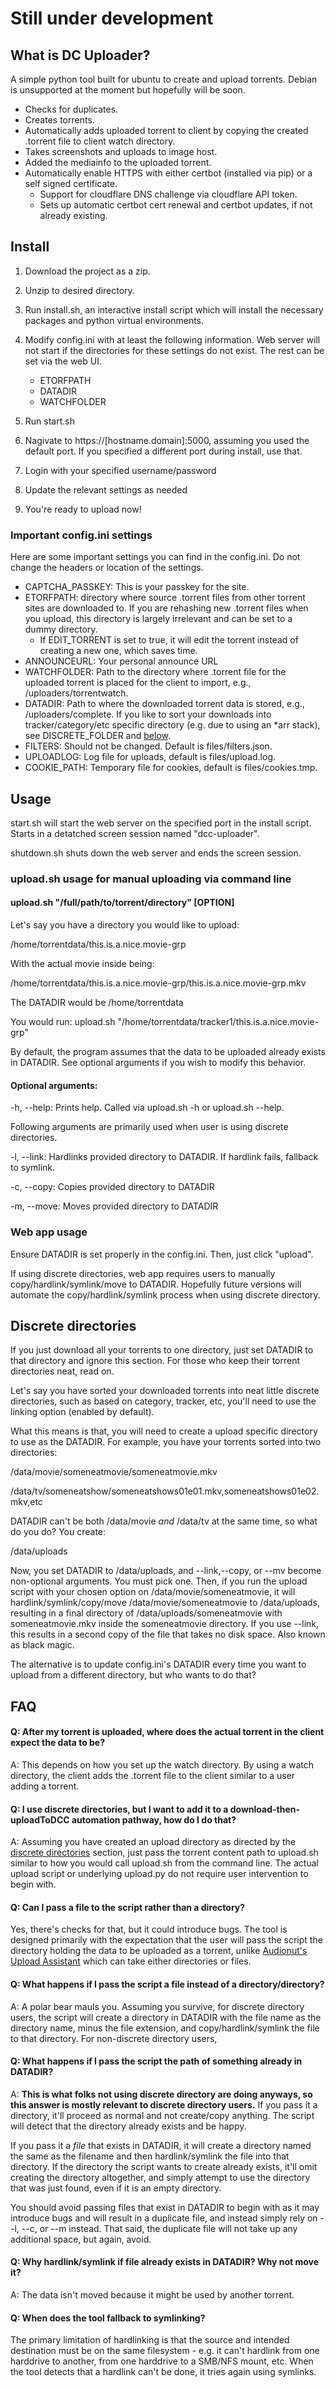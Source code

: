 # Still under development

## What is DC Uploader?

A simple python tool built for ubuntu to create and upload torrents. Debian is unsupported at the moment but hopefully will be soon.

- Checks for duplicates.
- Creates torrents.
- Automatically adds uploaded torrent to client by copying the created .torrent file to client watch directory.
- Takes screenshots and uploads to image host.
- Added the mediainfo to the uploaded torrent.
- Automatically enable HTTPS with either certbot (installed via pip) or a self signed certificate.
    - Support for cloudflare DNS challenge via cloudflare API token.
    - Sets up automatic certbot cert renewal and certbot updates, if not already existing.

## Install

1. Download the project as a zip.

2. Unzip to desired directory.

3. Run install.sh, an interactive install script which will install the necessary packages and python virtual environments.

4. Modify config.ini with at least the following information. Web server will not start if the directories for these settings do not exist. The rest can be set via the web UI.
    - ETORFPATH
    - DATADIR
    - WATCHFOLDER

5. Run start.sh
6. Nagivate to https://[hostname.domain]:5000, assuming you used the default port. If you specified a different port during install, use that.
7. Login with your specified username/password
8. Update the relevant settings as needed
9. You're ready to upload now!

### Important config.ini settings

Here are some important settings you can find in the config.ini. Do not change the headers or location of the settings.

- CAPTCHA_PASSKEY: This is your passkey for the site.
- ETORFPATH: directory where source .torrent files from other torrent sites are downloaded to. If you are rehashing new .torrent files when you upload, this directory is largely irrelevant and can be set to a dummy directory.
    - If EDIT_TORRENT is set to true, it will edit the torrent instead of creating a new one, which saves time.
- ANNOUNCEURL: Your personal announce URL
- WATCHFOLDER: Path to the directory where .torrent file for the uploaded torrent is placed for the client to import, e.g., /uploaders/torrentwatch.
- DATADIR: Path to where the downloaded torrent data is stored, e.g., /uploaders/complete. If you like to sort your downloads into tracker/category/etc specific directory (e.g. due to using an *arr stack), see DISCRETE_FOLDER and [below](https://github.com/FinHv/dc_uploader/new/main?filename=README.md#discrete-directories).
- FILTERS: Should not be changed. Default is files/filters.json.
- UPLOADLOG: Log file for uploads, default is files/upload.log.
- COOKIE_PATH: Temporary file for cookies, default is files/cookies.tmp.

## Usage

start.sh will start the web server on the specified port in the install script. Starts in a detatched screen session named "dcc-uploader".

shutdown.sh shuts down the web server and ends the screen session.

### upload.sh usage for manual uploading via command line

#### upload.sh "/full/path/to/torrent/directory" [OPTION]

Let's say you have a directory you would like to upload:

/home/torrentdata/this.is.a.nice.movie-grp

With the actual movie inside being:

/home/torrentdata/this.is.a.nice.movie-grp/this.is.a.nice.movie-grp.mkv

The DATADIR would be /home/torrentdata

You would run: upload.sh "/home/torrentdata/tracker1/this.is.a.nice.movie-grp"

By default, the program assumes that the data to be uploaded already exists in DATADIR. See optional arguments if you wish to modify this behavior.

#### Optional arguments:
-h, --help: Prints help. Called via upload.sh -h or upload.sh --help.

Following arguments are primarily used when user is using discrete directories.

-l, --link: Hardlinks provided directory to DATADIR. If hardlink fails, fallback to symlink.

-c, --copy: Copies provided directory to DATADIR

-m, --move: Moves provided directory to DATADIR

### Web app usage

Ensure DATADIR is set properly in the config.ini. Then, just click "upload".

If using discrete directories, web app requires users to manually copy/hardlink/symlink/move to DATADIR. Hopefully future versions will automate the copy/hardlink/symlink process when using discrete directory. 

## Discrete directories

If you just download all your torrents to one directory, just set DATADIR to that directory and ignore this section. For those who keep their torrent directories neat, read on.

Let's say you have sorted your downloaded torrents into neat little discrete directories, such as based on category, tracker, etc, you'll need to use the linking option (enabled by default).

What this means is that, you will need to create a upload specific directory to use as the DATADIR. For example, you have your torrents sorted into two directories:

/data/movie/someneatmovie/someneatmovie.mkv

/data/tv/someneatshow/someneatshows01e01.mkv,someneatshows01e02.mkv,etc

DATADIR can't be both /data/movie *and* /data/tv at the same time, so what do you do? You create:

/data/uploads

Now, you set DATADIR to /data/uploads, and --link,--copy, or --mv become non-optional arguments. You must pick one. Then, if you run the upload script with your chosen option on /data/movie/someneatmovie, it will hardlink/symlink/copy/move /data/movie/someneatmovie to /data/uploads, resulting in a final directory of /data/uploads/someneatmovie with someneatmovie.mkv inside the someneatmovie directory. If you use --link, this results in a second copy of the file that takes no disk space. Also known as black magic.

The alternative is to update config.ini's DATADIR every time you want to upload from a different directory, but who wants to do that?

## FAQ

#### Q: After my torrent is uploaded, where does the actual torrent in the client expect the data to be?

A: This depends on how you set up the watch directory. By using a watch directory, the client adds the .torrent file to the client similar to a user adding a torrent.

#### Q: I use discrete directories, but I want to add it to a download-then-uploadToDCC automation pathway, how do I do that?

A: Assuming you have created an upload directory as directed by the [discrete directories](https://github.com/FinHv/dc_uploader/new/main?filename=README.md#discrete-directories) section, just pass the torrent content path to upload.sh similar to how you would call upload.sh from the command line. The actual upload script or underlying upload.py do not require user intervention to begin with.

#### Q: Can I pass a file to the script rather than a directory?

Yes, there's checks for that, but it could introduce bugs. The tool is designed primarily with the expectation that the user will pass the script the directory holding the data to be uploaded as a torrent, unlike [Audionut's Upload Assistant](https://github.com/Audionut/Upload-Assistant) which can take either directories or files.

#### Q: What happens if I pass the script a file instead of a directory/directory?

A: A polar bear mauls you. Assuming you survive, for discrete directory users, the script will create a directory in DATADIR with the file name as the directory name, minus the file extension, and copy/hardlink/symlink the file to that directory. For non-discrete directory users,

#### Q: What happens if I pass the script the path of something already in DATADIR?

A: **This is what folks not using discrete directory are doing anyways, so this answer is mostly relevant to discrete directory users.** If you pass it a directory, it'll proceed as normal and not create/copy anything. The script will detect that the directory already exists and be happy. 

If you pass it a *file* that exists in DATADIR, it will create a directory named the same as the filename and then hardlink/symlink the file into that directory. If the directory the script wants to create already exists, it'll omit creating the directory altogether, and simply attempt to use the directory that was just found, even if it is an empty directory.

You should avoid passing files that exist in DATADIR to begin with as it may introduce bugs and will result in a duplicate file, and instead simply rely on --l, --c, or --m instead. That said, the duplicate file will not take up any additional space, but again, avoid.

#### Q: Why hardlink/symlink if file already exists in DATADIR? Why not move it?

A: The data isn't moved because it might be used by another torrent.

#### Q: When does the tool fallback to symlinking?

The primary limitation of hardlinking is that the source and intended destination must be on the same filesystem - e.g. it can't hardlink from one harddrive to another, from one harddrive to a SMB/NFS mount, etc. When the tool detects that a hardlink can't be done, it tries again using symlinks.
